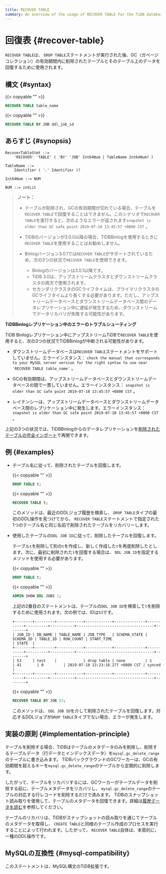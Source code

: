 ```yaml
---
title: RECOVER TABLE
summary: An overview of the usage of RECOVER TABLE for the TiDB database.
---
```


# 回復表 {#recover-table}

`RECOVER TABLE`は、 `DROP TABLE`ステートメントが実行された後、GC（ガベージコレクション）の有効期間内に削除されたテーブルとそのテーブル上のデータを回復するために使用されます。

## 構文 {#syntax}

{{< copyable "" >}}

```sql
RECOVER TABLE table_name
```

{{< copyable "" >}}

```sql
RECOVER TABLE BY JOB ddl_job_id
```

## あらすじ {#synopsis}

```ebnf+diagram
RecoverTableStmt ::=
    'RECOVER' 'TABLE' ( 'BY' 'JOB' Int64Num | TableName Int64Num? )

TableName ::=
    Identifier ( '.' Identifier )?

Int64Num ::= NUM

NUM ::= intLit
```

> **ノート：**
>
> -   テーブルが削除され、GCの有効期間が切れている場合、テーブルを`RECOVER TABLE`で回復することはできません。このシナリオで`RECOVER TABLE`を実行すると、次のようなエラーが返されます`snapshot is older than GC safe point 2019-07-10 13:45:57 +0800 CST` 。
>
> -   TiDBのバージョンが3.0.0以降の場合、TiDBBinlogを使用するときに`RECOVER TABLE`を使用することはお勧めしません。
>
> -   Binlogバージョン3.0.1では`RECOVER TABLE`がサポートされているため、次の3つの状況で`RECOVER TABLE`を使用できます。
>
>     -   Binlogのバージョンは3.0.1以降です。
>     -   TiDB 3.0は、アップストリームクラスタとダウンストリームクラスタの両方で使用されます。
>     -   セカンダリクラスタのGCライフタイムは、プライマリクラスタのGCライフタイムより長くする必要があります。ただし、アップストリームデータベースとダウンストリームデータベース間のデータレプリケーション中に遅延が発生するため、ダウンストリームでデータリカバリが失敗する可能性があります。

<CustomContent platform="tidb">

**TiDBBinlogレプリケーション中のエラーのトラブルシューティング**

TiDB Binlogレプリケーション中にアップストリームTiDBで`RECOVER TABLE`を使用すると、次の3つの状況でTiDBBinlogが中断される可能性があります。

-   ダウンストリームデータベースは`RECOVER TABLE`ステートメントをサポートしていません。エラーインスタンス： `check the manual that corresponds to your MySQL server version for the right syntax to use near 'RECOVER TABLE table_name'` 。

-   GCの有効期間は、アップストリームデータベースとダウンストリームデータベースの間で一貫していません。エラーインスタンス： `snapshot is older than GC safe point 2019-07-10 13:45:57 +0800 CST` 。

-   レイテンシーは、アップストリームデータベースとダウンストリームデータベース間のレプリケーション中に発生します。エラーインスタンス： `snapshot is older than GC safe point 2019-07-10 13:45:57 +0800 CST` 。

上記の3つの状況では、TiDBBinlogからのデータレプリケーションを[削除されたテーブルの完全インポート](/ecosystem-tool-user-guide.md#backup-and-restore)で再開できます。

</CustomContent>

## 例 {#examples}

-   テーブル名に従って、削除されたテーブルを回復します。

    {{< copyable "" >}}

    ```sql
    DROP TABLE t;
    ```

    {{< copyable "" >}}

    ```sql
    RECOVER TABLE t;
    ```

    このメソッドは、最近のDDLジョブ履歴を検索し、 `DROP TABLE`タイプの最初のDDL操作を見つけてから、 `RECOVER TABLE`ステートメントで指定された1つのテーブル名と同じ名前で削除されたテーブルをリカバリーします。

-   使用したテーブルの`DDL JOB ID`に従って、削除したテーブルを回復します。

    テーブル`t`を削除して別の`t`を作成し、新しく作成した`t`を再度削除したとします。次に、最初に削除された`t`を回復する場合は、 `DDL JOB ID`を指定するメソッドを使用する必要があります。

    {{< copyable "" >}}

    ```sql
    DROP TABLE t;
    ```

    {{< copyable "" >}}

    ```sql
    ADMIN SHOW DDL JOBS 1;
    ```

    上記の2番目のステートメントは、テーブルの`DDL JOB ID`を検索して`t`を削除するために使用されます。次の例では、IDは`53`です。

    ```
    +--------+---------+------------+------------+--------------+-----------+----------+-----------+-----------------------------------+--------+
    | JOB_ID | DB_NAME | TABLE_NAME | JOB_TYPE   | SCHEMA_STATE | SCHEMA_ID | TABLE_ID | ROW_COUNT | START_TIME                        | STATE  |
    +--------+---------+------------+------------+--------------+-----------+----------+-----------+-----------------------------------+--------+
    | 53     | test    |            | drop table | none         | 1         | 41       | 0         | 2019-07-10 13:23:18.277 +0800 CST | synced |
    +--------+---------+------------+------------+--------------+-----------+----------+-----------+-----------------------------------+--------+
    ```

    {{< copyable "" >}}

    ```sql
    RECOVER TABLE BY JOB 53;
    ```

    このメソッドは、 `DDL JOB ID`を介して削除されたテーブルを回復します。対応するDDLジョブが`DROP TABLE`タイプでない場合、エラーが発生します。

## 実装の原則 {#implementation-principle}

テーブルを削除する場合、TiDBはテーブルのメタデータのみを削除し、削除するテーブルデータ（行データとインデックスデータ）を`mysql.gc_delete_range`のテーブルに書き込みます。 TiDBバックグラウンドのGCワーカーは、GCの有効期間を超えるキーを`mysql.gc_delete_range`のテーブルから定期的に削除します。

したがって、テーブルをリカバリするには、GCワーカーがテーブルデータを削除する前に、テーブルメタデータをリカバリし、 `mysql.gc_delete_range`のテーブルの対応する行レコードを削除するだけで済みます。 TiDBのスナップショット読み取りを使用して、テーブルのメタデータを回復できます。詳細は[履歴データを読む](/read-historical-data.md)を参照してください。

テーブルのリカバリは、TiDBがスナップショットの読み取りを通じてテーブルのメタデータを取得し、 `CREATE TABLE`と同様のテーブル作成のプロセスを実行することによって行われます。したがって、 `RECOVER TABLE`自体は、本質的に、一種のDDL操作です。

## MySQLの互換性 {#mysql-compatibility}

このステートメントは、MySQL構文のTiDB拡張です。
